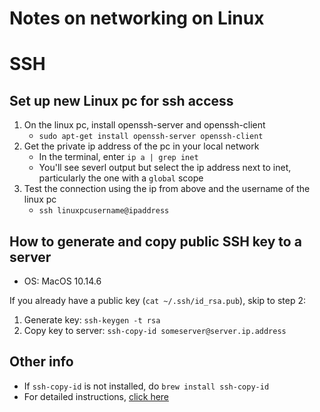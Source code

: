 # Notes on networking on Linux


# SSH

## Set up new Linux pc for ssh access
1. On the linux pc, install openssh-server and openssh-client
    - `sudo apt-get install openssh-server openssh-client`
2. Get the private ip address of the pc in your local network
    - In the terminal, enter `ip a | grep inet`
    - You'll see severl output but select the ip address next to inet, particularly the one with a `global` scope
3. Test the connection using the ip from above and the username of the linux pc
    - `ssh linuxpcusername@ipaddress`


## How to generate and copy public SSH key to a server

* OS: MacOS 10.14.6

If you already have a public key (`cat ~/.ssh/id_rsa.pub`), skip to step 2:

1. Generate key: `ssh-keygen -t rsa`
2. Copy key to server: `ssh-copy-id someserver@server.ip.address`

## Other info
* If `ssh-copy-id` is not installed, do `brew install ssh-copy-id`
* For detailed instructions, [click here](https://www.digitalocean.com/community/tutorials/how-to-set-up-ssh-keys--2)
